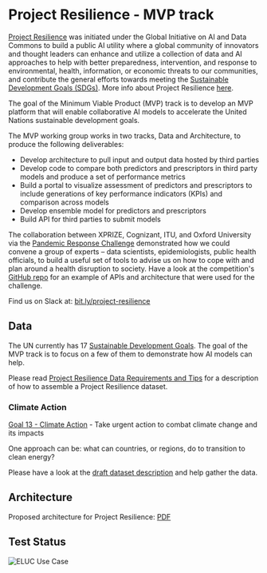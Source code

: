 # Project Resilience - MVP track

[Project Resilience](https://www.itu.int/en/ITU-T/extcoop/ai-data-commons/Pages/project-resilience.aspx) was initiated under the Global Initiative on AI and Data Commons to build a public AI utility where a global community of innovators and thought leaders can enhance and utilize a collection of data and AI approaches to help with better preparedness, intervention, and response to environmental, health, information, or economic threats to our communities, and contribute the general efforts towards meeting the [Sustainable Development Goals (SDGs)](https://sdgs.un.org/). More info about Project Resilience [here](https://www.itu.int/en/ITU-T/extcoop/ai-data-commons/Pages/project-resilience.aspx).

The goal of the Minimum Viable Product (MVP) track is to develop an MVP platform that will enable collaborative AI models to accelerate the United Nations
sustainable development goals. 

The MVP working group works in two tracks, Data and Architecture, to produce the following deliverables:
- Develop architecture to pull input and output data hosted by third parties
- Develop code to compare both predictors and prescriptors in third party models and produce a set of performance metrics
- Build a portal to visualize assessment of predictors and prescriptors to include generations of key performance indicators (KPIs) and comparison across models
- Develop ensemble model for predictors and prescriptors
- Build API for third parties to submit models

The collaboration between XPRIZE, Cognizant, ITU, and Oxford University via the [Pandemic Response Challenge](https://www.xprize.org/challenge/pandemicresponse) demonstrated how we could convene a group of experts – data scientists, epidemiologists, public health officials, to build a useful set of tools to advise us on how to cope with and plan around a health disruption to society. Have a look at the competition's [GitHub repo](https://github.com/cognizant-ai-labs/covid-xprize) for an example of APIs and architecture that were used for the challenge.

Find us on Slack at: [bit.ly/project-resilience](http://bit.ly/project-resilience)

## Data

The UN currently has 17 [Sustainable Development Goals](https://sdgs.un.org/). The goal of the MVP track is to focus on a few of them to demonstrate how AI models can help.

Please read [Project Resilience Data Requirements and Tips](data_requirements.md) for a description of how to assemble a Project Resilience dataset.

### Climate Action

[Goal 13 - Climate Action](https://sdgs.un.org/goals/goal13) - Take urgent action to combat climate change and its impacts

One approach can be: what can countries, or regions, do to transition to clean energy?

Please have a look at the [draft dataset description](https://docs.google.com/spreadsheets/d/1L-92tVtGtek4cxyoTSwZaSMNO4LHQRxDN0mjRmoflQw) and help gather the data.

## Architecture

Proposed architecture for Project Resilience: [PDF](./project_resilience_conceptual_architecture.pdf)

## Test Status

![ELUC Use Case](https://github.com/ProjectResilience/mvp/actions/workflows/eluc.yml/badge.svg)


